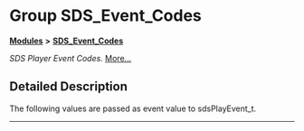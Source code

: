

# Group SDS\_Event\_Codes



[**Modules**](modules.md) **>** [**SDS\_Event\_Codes**](group__SDS__Event__Codes.md)



_SDS Player Event Codes._ [More...](#detailed-description)


































































## Detailed Description


The following values are passed as event value to sdsPlayEvent\_t. 


    

------------------------------


